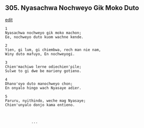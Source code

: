 
## 305.  Nyasachwa Nochweyo Gik Moko Duto
[edit](https://docs.google.com/document/d/1oq%2DgwbM0kO84RlKMTpYa2qfwAydjfgMJ/edit?mode=html)



    1
    Nyasachwa nochweyo gik moko machon;
    Ee, nochweyo duto kuom wachne kende.

    2
    Yien, gi lum, gi chiembwa, rech man nie nam,
    Winy duto mafuyo, En nochweyogi.

    3
    Chien'machiwo lerne odiechien'pile;
    Sulwe to gi dwe be marieny gotieno.

    4
    Dhano'oyo duto manochweyo chon;
    En onyalo hingo wach Nyasaye adier.

    5
    Paruru, nyithindo, weche mag Nyasaye;
    Chien'unyalo donjo kama entieno.



                ...

